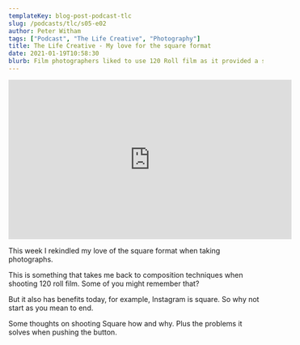 ```yaml
---
templateKey: blog-post-podcast-tlc
slug: /podcasts/tlc/s05-e02
author: Peter Witham
tags: ["Podcast", "The Life Creative", "Photography"]
title: The Life Creative - My love for the square format
date: 2021-01-19T10:58:30
blurb: Film photographers liked to use 120 Roll film as it provided a square frame, this is still very handy today. Some thoughts on this.
---
```


<iframe width="560" height="315" src="https://www.youtube.com/embed/_Q-Xn5RYj5c" frameborder="0" allow="accelerometer; autoplay; clipboard-write; encrypted-media; gyroscope; picture-in-picture" allowfullscreen></iframe>

This week I rekindled my love of the square format when taking photographs.

This is something that takes me back to composition techniques when shooting 120 roll film. Some of you might remember that?

But it also has benefits today, for example, Instagram is square. So why not start as you mean to end.

Some thoughts on shooting Square how and why. Plus the problems it solves when pushing the button.